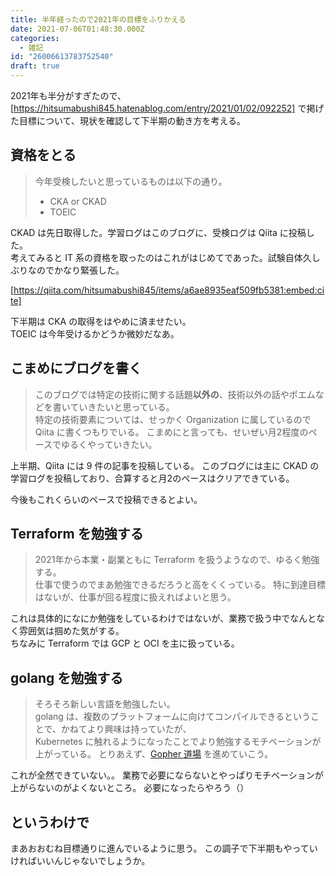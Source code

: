 ```yaml
---
title: 半年経ったので2021年の目標をふりかえる
date: 2021-07-06T01:48:30.000Z
categories:
  - 雑記
id: "26006613783752540"
draft: true
---
```

2021年も半分がすぎたので、[https://hitsumabushi845.hatenablog.com/entry/2021/01/02/092252] で掲げた目標について、現状を確認して下半期の動き方を考える。

## 資格をとる

> 今年受検したいと思っているものは以下の通り。
> - CKA or CKAD  
> - TOEIC  

CKAD は先日取得した。学習ログはこのブログに、受検ログは Qiita に投稿した。  
考えてみると IT 系の資格を取ったのはこれがはじめてであった。試験自体久しぶりなのでかなり緊張した。

[https://qiita.com/hitsumabushi845/items/a6ae8935eaf509fb5381:embed:cite]

下半期は CKA の取得をはやめに済ませたい。  
TOEIC は今年受けるかどうか微妙だなあ。

## こまめにブログを書く

> このブログでは特定の技術に関する話題**以外の**、技術以外の話やポエムなどを書いていきたいと思っている。  
> 特定の技術要素については、せっかく Organization に属しているので Qiita に書くつもりでいる。
> こまめにと言っても、せいぜい月2程度のペースでゆるくやっていきたい。  

上半期、Qiita には 9 件の記事を投稿している。
このブログには主に CKAD の学習ログを投稿しており、合算すると月2のペースはクリアできている。

今後もこれくらいのペースで投稿できるとよい。

## Terraform を勉強する

> 2021年から本業・副業ともに Terraform を扱うようなので、ゆるく勉強する。  
> 仕事で使うのでまあ勉強できるだろうと高をくくっている。
> 特に到達目標はないが、仕事が回る程度に扱えればよいと思う。

これは具体的になにか勉強をしているわけではないが、業務で扱う中でなんとなく雰囲気は掴めた気がする。  
ちなみに Terraform では GCP と OCI を主に扱っている。

## golang を勉強する

> そろそろ新しい言語を勉強したい。  
> golang は、複数のプラットフォームに向けてコンパイルできるということで、かねてより興味は持っていたが、  
> Kubernetes に触れるようになったことでより勉強するモチベーションが上がっている。
> とりあえず、[Gopher 道場](https://gopherdojo.org/) を進めていこう。

これが全然できていない。。
業務で必要にならないとやっぱりモチベーションが上がらないのがよくないところ。
必要になったらやろう（）

## というわけで

まあおおむね目標通りに進んでいるように思う。
この調子で下半期もやっていければいいんじゃないでしょうか。

